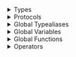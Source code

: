 <details>
<summary>Types</summary>

  - [AMSGrad](/AMSGrad)
  - [ARC4RandomNumberGenerator](/ARC4RandomNumberGenerator)
  - [AdaDelta](/AdaDelta)
  - [AdaGrad](/AdaGrad)
  - [AdaMax](/AdaMax)
  - [Adam](/Adam)
  - [AnyRandomNumberGenerator](/AnyRandomNumberGenerator)
  - [Array.DifferentiableView](/Array.DifferentiableView)
  - [AvgPool1D](/AvgPool1D)
  - [AvgPool2D](/AvgPool2D)
  - [AvgPool3D](/AvgPool3D)
  - [BFloat16](/BFloat16)
  - [BatchNorm](/BatchNorm)
  - [BetaDistribution](/BetaDistribution)
  - [BroadcastingPullback](/BroadcastingPullback)
  - [CheckingPythonObject](/CheckingPythonObject)
  - [Context](/Context)
  - [Conv1D](/Conv1D)
  - [Conv2D](/Conv2D)
  - [Conv3D](/Conv3D)
  - [Dataset](/Dataset)
  - [DatasetIterator](/DatasetIterator)
  - [DepthwiseConv2D](/DepthwiseConv2D)
  - [Device](/Device)
  - [DeviceKind](/DeviceKind)
  - [Dropout](/Dropout)
  - [Embedding](/Embedding)
  - [EmptyTangentVector](/EmptyTangentVector)
  - [Flatten](/Flatten)
  - [Function](/Function)
  - [GRUCell](/GRUCell)
  - [GRUCell.State](/GRUCell.State)
  - [GlobalAvgPool1D](/GlobalAvgPool1D)
  - [GlobalAvgPool2D](/GlobalAvgPool2D)
  - [GlobalAvgPool3D](/GlobalAvgPool3D)
  - [GlobalMaxPool1D](/GlobalMaxPool1D)
  - [GlobalMaxPool2D](/GlobalMaxPool2D)
  - [GlobalMaxPool3D](/GlobalMaxPool3D)
  - [LSTMCell](/LSTMCell)
  - [LSTMCell.State](/LSTMCell.State)
  - [LayerBuilder](/LayerBuilder)
  - [LayerNorm](/LayerNorm)
  - [LearningPhase](/LearningPhase)
  - [MaxPool1D](/MaxPool1D)
  - [MaxPool2D](/MaxPool2D)
  - [MaxPool3D](/MaxPool3D)
  - [Moments](/Moments)
  - [NormalDistribution](/NormalDistribution)
  - [Padding](/Padding)
  - [Parameter](/Parameter)
  - [PhiloxRandomNumberGenerator](/PhiloxRandomNumberGenerator)
  - [PythonError](/PythonError)
  - [PythonInterface](/PythonInterface)
  - [PythonLibrary](/PythonLibrary)
  - [PythonObject](/PythonObject)
  - [PythonObject.Iterator](/PythonObject.Iterator)
  - [RAdam](/RAdam)
  - [RMSProp](/RMSProp)
  - [RNN](/RNN)
  - [RNNCellInput](/RNNCellInput)
  - [RNNCellOutput](/RNNCellOutput)
  - [Reshape](/Reshape)
  - [ResizeMethod](/ResizeMethod)
  - [ResourceHandle](/ResourceHandle)
  - [SGD](/SGD)
  - [SeparableConv1D](/SeparableConv1D)
  - [SeparableConv2D](/SeparableConv2D)
  - [Sequential](/Sequential)
  - [ShapedArray](/ShapedArray)
  - [ShapedArraySlice](/ShapedArraySlice)
  - [SimpleRNNCell](/SimpleRNNCell)
  - [SimpleRNNCell.State](/SimpleRNNCell.State)
  - [StringTensor](/StringTensor)
  - [TFETensorHandle](/TFETensorHandle)
  - [Tensor](/Tensor)
  - [Tensor.PaddingMode](/Tensor.PaddingMode)
  - [TensorDataType](/TensorDataType)
  - [TensorFlowCheckpointReader](/TensorFlowCheckpointReader)
  - [TensorHandle](/TensorHandle)
  - [TensorRange](/TensorRange)
  - [TensorShape](/TensorShape)
  - [ThreefryRandomNumberGenerator](/ThreefryRandomNumberGenerator)
  - [ThrowingPythonObject](/ThrowingPythonObject)
  - [TransposedConv1D](/TransposedConv1D)
  - [TransposedConv2D](/TransposedConv2D)
  - [TransposedConv3D](/TransposedConv3D)
  - [UniformFloatingPointDistribution](/UniformFloatingPointDistribution)
  - [UniformIntegerDistribution](/UniformIntegerDistribution)
  - [UpSampling1D](/UpSampling1D)
  - [UpSampling2D](/UpSampling2D)
  - [UpSampling3D](/UpSampling3D)
  - [VariantHandle](/VariantHandle)
  - [ZeroPadding1D](/ZeroPadding1D)
  - [ZeroPadding2D](/ZeroPadding2D)
  - [ZeroPadding3D](/ZeroPadding3D)
  - [Zip2TensorGroup](/Zip2TensorGroup)
  - [\_ExecutionContext](/_ExecutionContext)
  - [\_Freezable](/_Freezable)
  - [\_Raw](/_Raw)
  - [\_Raw.A](/_Raw.A)
  - [\_Raw.DataFormat](/_Raw.DataFormat)
  - [\_Raw.DataFormat1](/_Raw.DataFormat1)
  - [\_Raw.DataFormat5](/_Raw.DataFormat5)
  - [\_Raw.DensityUnit](/_Raw.DensityUnit)
  - [\_Raw.Direction](/_Raw.Direction)
  - [\_Raw.Errors](/_Raw.Errors)
  - [\_Raw.FinalOp](/_Raw.FinalOp)
  - [\_Raw.Format](/_Raw.Format)
  - [\_Raw.InputMode](/_Raw.InputMode)
  - [\_Raw.InputQuantMode](/_Raw.InputQuantMode)
  - [\_Raw.LossType](/_Raw.LossType)
  - [\_Raw.MergeOp](/_Raw.MergeOp)
  - [\_Raw.Method](/_Raw.Method)
  - [\_Raw.Method4](/_Raw.Method4)
  - [\_Raw.Mode](/_Raw.Mode)
  - [\_Raw.Mode6](/_Raw.Mode6)
  - [\_Raw.OutputEncoding](/_Raw.OutputEncoding)
  - [\_Raw.Padding](/_Raw.Padding)
  - [\_Raw.Padding2](/_Raw.Padding2)
  - [\_Raw.Reduction](/_Raw.Reduction)
  - [\_Raw.ReductionType](/_Raw.ReductionType)
  - [\_Raw.RnnMode](/_Raw.RnnMode)
  - [\_Raw.RoundMode](/_Raw.RoundMode)
  - [\_Raw.RoundMode7](/_Raw.RoundMode7)
  - [\_Raw.SplitType](/_Raw.SplitType)
  - [\_Raw.SplitType2](/_Raw.SplitType2)
  - [\_Raw.Unit](/_Raw.Unit)
  - [\_RuntimeConfig](/_RuntimeConfig)
  - [\_RuntimeConfig.RuntimeSession](/_RuntimeConfig.RuntimeSession)
  - [\_TensorElementLiteral](/_TensorElementLiteral)
  - [\_TensorFunctionPointer](/_TensorFunctionPointer)

</details>

<details>
<summary>Protocols</summary>

  - [AnyTensor](/AnyTensor)
  - [ConvertibleFromNumpyArray](/ConvertibleFromNumpyArray)
  - [ConvertibleFromPython](/ConvertibleFromPython)
  - [CopyableToDevice](/CopyableToDevice)
  - [Differentiable](/Differentiable)
  - [EuclideanDifferentiable](/EuclideanDifferentiable)
  - [Layer](/Layer)
  - [Module](/Module)
  - [NumpyScalarCompatible](/NumpyScalarCompatible)
  - [Optimizer](/Optimizer)
  - [ParameterlessLayer](/ParameterlessLayer)
  - [PointwiseMultiplicative](/PointwiseMultiplicative)
  - [PythonConvertible](/PythonConvertible)
  - [RNNCell](/RNNCell)
  - [RandomDistribution](/RandomDistribution)
  - [SeedableRandomNumberGenerator](/SeedableRandomNumberGenerator)
  - [TFTensorOperation](/TFTensorOperation)
  - [TensorArrayProtocol](/TensorArrayProtocol)
  - [TensorFlowFloatingPoint](/TensorFlowFloatingPoint)
  - [TensorFlowIndex](/TensorFlowIndex)
  - [TensorFlowScalar](/TensorFlowScalar)
  - [TensorGroup](/TensorGroup)
  - [TensorOperation](/TensorOperation)
  - [TensorRangeExpression](/TensorRangeExpression)
  - [VectorProtocol](/VectorProtocol)
  - [\_AnyTensorHandle](/_AnyTensorHandle)
  - [\_CopyableToDevice](/_CopyableToDevice)
  - [\_ShapedArrayProtocol](/_ShapedArrayProtocol)
  - [\_TensorFlowDataTypeCompatible](/_TensorFlowDataTypeCompatible)

</details>

<details>
<summary>Global Typealiases</summary>

  - [Activation](/Activation)
  - [CTensorHandle](/CTensorHandle)
  - [LSTM](/LSTM)
  - [ParameterInitializer](/ParameterInitializer)
  - [Raw](/Raw)
  - [SimpleRNN](/SimpleRNN)
  - [TangentVector](/TangentVector)
  - [TensorFlowInteger](/TensorFlowInteger)
  - [TensorFlowNumeric](/TensorFlowNumeric)
  - [TensorFlowSeed](/TensorFlowSeed)
  - [TensorFlowSignedNumeric](/TensorFlowSignedNumeric)

</details>

<details>
<summary>Global Variables</summary>

  - [Python](/Python)
  - [activation](/activation)
  - [base](/base)
  - [bias](/bias)
  - [differentiableVectorView](/differentiableVectorView)
  - [weight](/weight)
  - [zero](/zero)

</details>

<details>
<summary>Global Functions</summary>

  - [\_graph(\_:useXLA:)](/_graph\(_:useXLA:\))
  - [\_mean(\_:)](/_mean\(_:\))
  - [\_printJVPErrorAndExit()](/_printJVPErrorAndExit\(\))
  - [\_runOnNDevices(\_:perform:)](/_runOnNDevices\(_:perform:\))
  - [\_sum(\_:)](/_sum\(_:\))
  - [\_tffunc(\_:)](/_tffunc\(_:\))
  - [abs(\_:)](/abs\(_:\))
  - [acos(\_:)](/acos\(_:\))
  - [acosh(\_:)](/acosh\(_:\))
  - [allTests()](/allTests\(\))
  - [asin(\_:)](/asin\(_:\))
  - [asinh(\_:)](/asinh\(_:\))
  - [atan(\_:)](/atan\(_:\))
  - [atanh(\_:)](/atanh\(_:\))
  - [avgPool2D(\_:filterSize:strides:padding:)](/avgPool2D\(_:filterSize:strides:padding:\))
  - [avgPool3D(\_:filterSize:strides:padding:)](/avgPool3D\(_:filterSize:strides:padding:\))
  - [callAsFunction(\_:)](/callAsFunction\(_:\))
  - [categoricalHingeLoss(predicted:expected:)](/categoricalHingeLoss\(predicted:expected:\))
  - [categoricalHingeLoss(predicted:expected:reduction:)](/categoricalHingeLoss\(predicted:expected:reduction:\))
  - [ceil(\_:)](/ceil\(_:\))
  - [cholesky(\_:)](/cholesky\(_:\))
  - [constantInitializer(value:)](/constantInitializer\(value:\))
  - [conv1D(\_:filter:stride:padding:dilation:)](/conv1D\(_:filter:stride:padding:dilation:\))
  - [conv2D(\_:filter:strides:padding:dilations:)](/conv2D\(_:filter:strides:padding:dilations:\))
  - [conv3D(\_:filter:strides:padding:dilations:)](/conv3D\(_:filter:strides:padding:dilations:\))
  - [cos(\_:)](/cos\(_:\))
  - [cosh(\_:)](/cosh\(_:\))
  - [cosineDistance(\_:\_:)](/cosineDistance\(_:_:\))
  - [cosineSimilarity(\_:\_:)](/cosineSimilarity\(_:_:\))
  - [depthwiseConv2D(\_:filter:strides:padding:)](/depthwiseConv2D\(_:filter:strides:padding:\))
  - [derivative(at:\_:\_:in:)](/derivative\(at:_:_:in:\))
  - [derivative(at:\_:in:)](/derivative\(at:_:in:\))
  - [derivative(at:in:)](/derivative\(at:in:\))
  - [derivative(of:)](/derivative\(of:\))
  - [differentiableFunction(from:)](/differentiableFunction\(from:\))
  - [differential(at:\_:\_:in:)](/differential\(at:_:_:in:\))
  - [differential(at:\_:in:)](/differential\(at:_:in:\))
  - [differential(at:in:)](/differential\(at:in:\))
  - [elu(\_:)](/elu\(_:\))
  - [exp(\_:)](/exp\(_:\))
  - [exp10(\_:)](/exp10\(_:\))
  - [exp2(\_:)](/exp2\(_:\))
  - [expm1(\_:)](/expm1\(_:\))
  - [eye(rowCount:columnCount:batchShape:)](/eye\(rowCount:columnCount:batchShape:\))
  - [floor(\_:)](/floor\(_:\))
  - [gelu(\_:)](/gelu\(_:\))
  - [glorotNormal(seed:)](/glorotNormal\(seed:\))
  - [glorotUniform(seed:)](/glorotUniform\(seed:\))
  - [gradient(at:\_:\_:in:)](/gradient\(at:_:_:in:\))
  - [gradient(at:\_:in:)](/gradient\(at:_:in:\))
  - [gradient(at:in:)](/gradient\(at:in:\))
  - [gradient(of:)](/gradient\(of:\))
  - [heNormal(seed:)](/heNormal\(seed:\))
  - [heUniform(seed:)](/heUniform\(seed:\))
  - [hingeLoss(predicted:expected:)](/hingeLoss\(predicted:expected:\))
  - [hingeLoss(predicted:expected:reduction:)](/hingeLoss\(predicted:expected:reduction:\))
  - [huberLoss(predicted:expected:delta:reduction:)](/huberLoss\(predicted:expected:delta:reduction:\))
  - [identity(\_:)](/identity\(_:\))
  - [kullbackLeiblerDivergence(predicted:expected:)](/kullbackLeiblerDivergence\(predicted:expected:\))
  - [kullbackLeiblerDivergence(predicted:expected:reduction:)](/kullbackLeiblerDivergence\(predicted:expected:reduction:\))
  - [l1Loss(predicted:expected:)](/l1Loss\(predicted:expected:\))
  - [l1Loss(predicted:expected:reduction:)](/l1Loss\(predicted:expected:reduction:\))
  - [l2Loss(predicted:expected:)](/l2Loss\(predicted:expected:\))
  - [l2Loss(predicted:expected:reduction:)](/l2Loss\(predicted:expected:reduction:\))
  - [leCunNormal(seed:)](/leCunNormal\(seed:\))
  - [leCunUniform(seed:)](/leCunUniform\(seed:\))
  - [leakyRelu(\_:alpha:)](/leakyRelu\(_:alpha:\))
  - [log(\_:)](/log\(_:\))
  - [log10(\_:)](/log10\(_:\))
  - [log1mexp(\_:)](/log1mexp\(_:\))
  - [log1p(\_:)](/log1p\(_:\))
  - [log2(\_:)](/log2\(_:\))
  - [logCoshLoss(predicted:expected:)](/logCoshLoss\(predicted:expected:\))
  - [logCoshLoss(predicted:expected:reduction:)](/logCoshLoss\(predicted:expected:reduction:\))
  - [logSigmoid(\_:)](/logSigmoid\(_:\))
  - [logSoftmax(\_:)](/logSoftmax\(_:\))
  - [matmul(\_:transposed:\_:transposed:)](/matmul\(_:transposed:_:transposed:\))
  - [max(\_:\_:)](/max\(_:_:\))
  - [maxPool2D(\_:filterSize:strides:padding:)](/maxPool2D\(_:filterSize:strides:padding:\))
  - [maxPool3D(\_:filterSize:strides:padding:)](/maxPool3D\(_:filterSize:strides:padding:\))
  - [meanAbsoluteError(predicted:expected:)](/meanAbsoluteError\(predicted:expected:\))
  - [meanAbsolutePercentageError(predicted:expected:)](/meanAbsolutePercentageError\(predicted:expected:\))
  - [meanSquaredError(predicted:expected:)](/meanSquaredError\(predicted:expected:\))
  - [meanSquaredLogarithmicError(predicted:expected:)](/meanSquaredLogarithmicError\(predicted:expected:\))
  - [min(\_:\_:)](/min\(_:_:\))
  - [move(along:)](/move\(along:\))
  - [poissonLoss(predicted:expected:)](/poissonLoss\(predicted:expected:\))
  - [poissonLoss(predicted:expected:reduction:)](/poissonLoss\(predicted:expected:reduction:\))
  - [pow(\_:\_:)](/pow\(_:_:\))
  - [pullback(at:\_:\_:in:)](/pullback\(at:_:_:in:\))
  - [pullback(at:\_:in:)](/pullback\(at:_:in:\))
  - [pullback(at:in:)](/pullback\(at:in:\))
  - [randomSeedForTensorFlow(using:)](/randomSeedForTensorFlow\(using:\))
  - [relu(\_:)](/relu\(_:\))
  - [relu6(\_:)](/relu6\(_:\))
  - [resize(images:size:method:antialias:)](/resize\(images:size:method:antialias:\))
  - [resizeArea(images:size:alignCorners:)](/resizeArea\(images:size:alignCorners:\))
  - [root(\_:\_:)](/root\(_:_:\))
  - [round(\_:)](/round\(_:\))
  - [rsqrt(\_:)](/rsqrt\(_:\))
  - [selu(\_:)](/selu\(_:\))
  - [sigmoid(\_:)](/sigmoid\(_:\))
  - [sigmoidCrossEntropy(logits:labels:)](/sigmoidCrossEntropy\(logits:labels:\))
  - [sigmoidCrossEntropy(logits:labels:reduction:)](/sigmoidCrossEntropy\(logits:labels:reduction:\))
  - [sign(\_:)](/sign\(_:\))
  - [sin(\_:)](/sin\(_:\))
  - [sinh(\_:)](/sinh\(_:\))
  - [softmax(\_:)](/softmax\(_:\))
  - [softmax(\_:alongAxis:)](/softmax\(_:alongAxis:\))
  - [softmaxCrossEntropy(logits:labels:reduction:)](/softmaxCrossEntropy\(logits:labels:reduction:\))
  - [softmaxCrossEntropy(logits:probabilities:)](/softmaxCrossEntropy\(logits:probabilities:\))
  - [softmaxCrossEntropy(logits:probabilities:reduction:)](/softmaxCrossEntropy\(logits:probabilities:reduction:\))
  - [softplus(\_:)](/softplus\(_:\))
  - [softsign(\_:)](/softsign\(_:\))
  - [sqrt(\_:)](/sqrt\(_:\))
  - [squaredDifference(\_:\_:)](/squaredDifference\(_:_:\))
  - [squaredHingeLoss(predicted:expected:)](/squaredHingeLoss\(predicted:expected:\))
  - [squaredHingeLoss(predicted:expected:reduction:)](/squaredHingeLoss\(predicted:expected:reduction:\))
  - [swish(\_:)](/swish\(_:\))
  - [tan(\_:)](/tan\(_:\))
  - [tanh(\_:)](/tanh\(_:\))
  - [trace(\_:)](/trace\(_:\))
  - [transpose(of:)](/transpose\(of:\))
  - [transposedConv2D(\_:shape:filter:strides:padding:dilations:)](/transposedConv2D\(_:shape:filter:strides:padding:dilations:\))
  - [triangularSolve(matrix:rhs:lower:adjoint:)](/triangularSolve\(matrix:rhs:lower:adjoint:\))
  - [truncatedNormalInitializer(mean:standardDeviation:seed:)](/truncatedNormalInitializer\(mean:standardDeviation:seed:\))
  - [valueWithDerivative(at:\_:\_:in:)](/valueWithDerivative\(at:_:_:in:\))
  - [valueWithDerivative(at:\_:in:)](/valueWithDerivative\(at:_:in:\))
  - [valueWithDerivative(at:in:)](/valueWithDerivative\(at:in:\))
  - [valueWithDerivative(of:)](/valueWithDerivative\(of:\))
  - [valueWithDifferential(at:\_:\_:in:)](/valueWithDifferential\(at:_:_:in:\))
  - [valueWithDifferential(at:\_:in:)](/valueWithDifferential\(at:_:in:\))
  - [valueWithDifferential(at:in:)](/valueWithDifferential\(at:in:\))
  - [valueWithGradient(at:\_:\_:in:)](/valueWithGradient\(at:_:_:in:\))
  - [valueWithGradient(at:\_:in:)](/valueWithGradient\(at:_:in:\))
  - [valueWithGradient(at:in:)](/valueWithGradient\(at:in:\))
  - [valueWithGradient(of:)](/valueWithGradient\(of:\))
  - [valueWithPullback(at:\_:\_:in:)](/valueWithPullback\(at:_:_:in:\))
  - [valueWithPullback(at:\_:in:)](/valueWithPullback\(at:_:in:\))
  - [valueWithPullback(at:in:)](/valueWithPullback\(at:in:\))
  - [withContext(\_:\_:)](/withContext\(_:_:\))
  - [withDefaultDevice(perform:)](/withDefaultDevice\(perform:\))
  - [withDevice(\_:\_:perform:)](/withDevice\(_:_:perform:\))
  - [withDevice(named:perform:)](/withDevice\(named:perform:\))
  - [withLearningPhase(\_:\_:)](/withLearningPhase\(_:_:\))
  - [withRandomNumberGeneratorForTensorFlow(\_:\_:)](/withRandomNumberGeneratorForTensorFlow\(_:_:\))
  - [withRandomSeedForTensorFlow(\_:\_:)](/withRandomSeedForTensorFlow\(_:_:\))
  - [withRecomputationInPullbacks(\_:)](/withRecomputationInPullbacks\(_:\))
  - [withoutDerivative(at:)](/withoutDerivative\(at:\))
  - [withoutDerivative(at:in:)](/withoutDerivative\(at:in:\))
  - [zeros()](/zeros\(\))
  - [zip(\_:\_:)](/zip\(_:_:\))

</details>

<details>
<summary>Operators</summary>

  - [\!=(lhs:rhs:)](/!=\(lhs:rhs:\))
  - [+(lhs:rhs:)](/+\(lhs:rhs:\))
  - [-(lhs:rhs:)](/-\(lhs:rhs:\))
  - [==(\_:\_:)](/==\(_:_:\))
  - [==(lhs:rhs:)](/==\(lhs:rhs:\))

</details>
